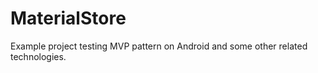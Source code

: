 # MaterialStore

Example project testing MVP pattern on Android and some other related technologies.

